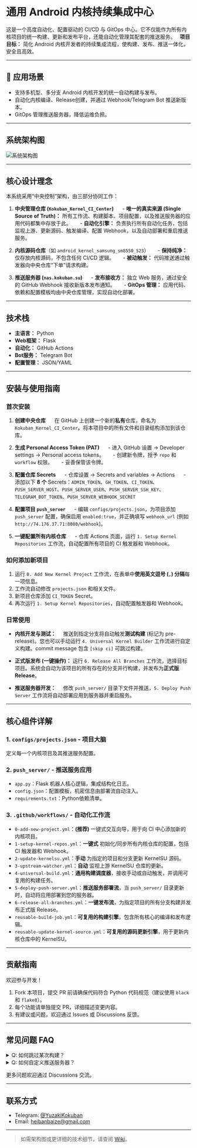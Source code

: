 # 通用 Android 内核持续集成中心

这是一个高度自动化、配置驱动的 CI/CD 与 GitOps 中心。它不仅能作为所有内核项目的统一构建、更新和发布平台，还能自动化管理其配套的推送服务。  
**项目目标：** 简化 Android 内核开发者的持续集成流程，使构建、发布、推送一体化，安全且高效。

---

## 🌟 应用场景
- 支持多机型、多分支 Android 内核开发的统一自动构建与发布。
- 自动化内核编译、Release创建，并通过 Webhook/Telegram Bot 推送新版本。
- GitOps 管理推送服务器，降低运维负担。

---

## 系统架构图

![系统架构图](docs/architecture.png)

---

## 核心设计理念

本系统采用“中央控制”架构，由三部分协同工作：

1. **中央管理仓库 (`Kokuban_Kernel_CI_Center`)**  
   - **唯一的真实来源 (Single Source of Truth)：** 所有工作流、构建脚本、项目配置，以及推送服务器的应用代码都集中存放于此。  
   - **自动化引擎：** 负责执行所有自动化任务，包括监视上游、更新源码、触发编译、配置 Webhook，以及自动部署和重启推送服务。

2. **内核源码仓库**（如 `android_kernel_samsung_sm8550_S23`）  
   - **保持纯净：** 仅存放内核源码，不包含任何 CI/CD 逻辑。  
   - **被动触发：** 代码推送通过触发器向中央仓库“下单”请求构建。

3. **推送服务器 (`nas.kokuban.su`)**  
   - **发布接收方：** 独立 Web 服务，通过安全的 GitHub Webhook 接收新版本发布通知。  
   - **GitOps 管理：** 应用代码、依赖和配置模板均由中央仓库管理，实现自动化部署。

---

## 技术栈
- **主语言：** Python
- **Web框架：** Flask
- **自动化：** GitHub Actions
- **Bot服务：** Telegram Bot
- **配置管理：** JSON/YAML

---

## 安装与使用指南

### 首次安装

1. **创建中央仓库**  
   在 GitHub 上创建一个新的**私有**仓库，命名为 `Kokuban_Kernel_CI_Center`。将本项目中的所有文件和目录结构添加到该仓库。

2. **生成 Personal Access Token (PAT)**  
   - 进入 GitHub 设置 → Developer settings → Personal access tokens。  
   - 创建新令牌，授予 `repo` 和 `workflow` 权限。  
   - 妥善保管该令牌。

3. **配置仓库 Secrets**  
   - 仓库设置 → Secrets and variables → Actions  
   - 添加以下 **8 个** Secrets：`ADMIN_TOKEN`、`GH_TOKEN`、`CI_TOKEN`、`PUSH_SERVER_HOST`、`PUSH_SERVER_USER`、`PUSH_SERVER_SSH_KEY`、`TELEGRAM_BOT_TOKEN`、`PUSH_SERVER_WEBHOOK_SECRET`

4. **配置项目 `push_server`**  
   - 编辑 `configs/projects.json`，为项目添加 `push_server` 配置，确保启用 `enabled:true`，并正确填写 `webhook_url` (例如 `http://74.176.37.71:8080/webhook`)。

5. **一键配置所有内核仓库**  
   - 仓库 Actions 页面，运行 `1. Setup Kernel Repositories` 工作流，自动配置所有项目的 CI 触发器和 Webhook。

### 如何添加新项目

1. 运行 `0. Add New Kernel Project` 工作流，在表单中**使用英文逗号 (`,`) 分隔**每一项信息。
2. 工作流自动修改 `projects.json` 和相关文件。
3. 新项目仓库添加 `CI_TOKEN` Secret。
4. 再次运行 `1. Setup Kernel Repositories`，自动配置触发器和 Webhook。

### 日常使用

- **内核开发与测试：**  
  推送到指定分支将自动触发**测试构建** (标记为 pre-release)。您也可以手动运行 `4. Universal Kernel Builder` 工作流进行自定义构建。commit message 包含 `[skip ci]` 可跳过构建。

- **正式版发布 (一键操作)：**
  运行 `6. Release All Branches` 工作流，选择目标项目。系统会自动为该项目的所有存在的分支并行构建，并发布为**正式版 Release**。

- **推送服务器开发：**  
  修改 `push_server/` 目录下文件并推送，`5. Deploy Push Server` 工作流将自动部署应用到服务器并重启服务。

---

## 核心组件详解

### 1. `configs/projects.json` - 项目大脑
定义每一个内核项目及其推送服务配置。

### 2. `push_server/` - 推送服务应用
- `app.py`：Flask 机器人核心逻辑，集成结构化日志。
- `config.json`：配置模板，机密信息由部署流自动注入。
- `requirements.txt`：Python依赖清单。

### 3. `.github/workflows/` - 自动化工作流
- `0-add-new-project.yml`：**(推荐)** 一键式交互向导，用于向 CI 中心添加新的内核项目。
- `1-setup-kernel-repos.yml`：**一键式** 初始化/同步所有内核仓库的配置，包括 CI 触发器和 Webhook。
- `2-update-kernelsu.yml`：**手动** 为指定的项目和分支更新 KernelSU 源码。
- `3-upstream-watcher.yml`：**自动** 监视上游 KernelSU 仓库的更新。
- `4-universal-build.yml`：**通用构建调度器**，接收手动或自动触发，并调用可复用的构建任务。
- `5-deploy-push-server.yml`：**推送服务部署流**，当 `push_server/` 目录更新时，自动将应用部署到您的服务器。
- `6-release-all-branches.yml`：**一键发布流**，为指定项目的所有分支构建并发布正式版 Release。
- `reusable-build-job.yml`：**可复用的构建引擎**，包含所有核心的编译和发布逻辑。
- `reusable-update-kernel-source.yml`：**可复用的源码更新引擎**，用于更新内核仓库中的 KernelSU。

---

## 贡献指南

欢迎参与开发！  
1. Fork 本项目，提交 PR 前请确保代码符合 Python 代码规范（建议使用 `black` 和 `flake8`）。  
2. 每个功能请单独提交 PR，详细描述变更内容。  
3. 有建议或问题，欢迎通过 Issues 或 Discussions 反馈。

---

## 常见问题 FAQ

<details>
<summary>Q: 如何跳过某次构建？</summary>
A: 在 commit message 中包含 `[skip ci]`。
</details>

<details>
<summary>Q: 如何自定义推送服务器？</summary>
A: 编辑 `configs/projects.json`，配置 `push_server` 块。
</details>

更多问题欢迎通过 Discussions 交流。

---

## 联系方式

- Telegram: [@YuzakiKokuban](https://t.me/YuzakiKokuban)
- Email: heibanbaize@gmail.com

---

> 如需架构图或更详细的技术细节，请查阅 [Wiki](https://github.com/YuzakiKokuban/Kokuban_Kernel_CI_Center/wiki)。
